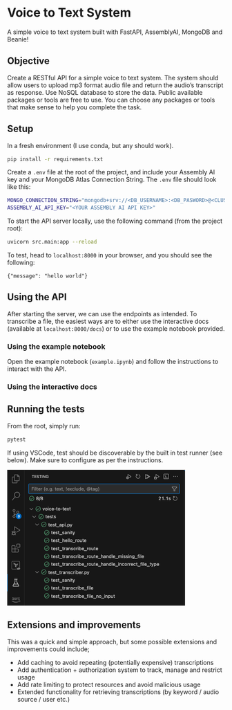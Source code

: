 # Voice to Text System

A simple voice to text system built with FastAPI, AssemblyAI, MongoDB and Beanie!

## Objective

Create a RESTful API for a simple voice to text system. The system should allow users to upload mp3 format audio file and return the audioʼs transcript as response. Use NoSQL database to store the data.
Public available packages or tools are free to use. You can choose any packages or tools that make sense to help you complete the task.

## Setup

In a fresh environment (I use conda, but any should work).

```bash
pip install -r requirements.txt
```

Create a `.env` file at the root of the project, and include your Assembly AI key and your MongoDB Atlas Connection String. The `.env` file should look like this:

```bash
MONGO_CONNECTION_STRING="mongodb+srv://<DB_USERNAME>:<DB_PASWORD>@<CLUSTER>....mongodb.net..."
ASSEMBLY_AI_API_KEY="<YOUR ASSEMBLY AI API KEY>"
```

To start the API server locally, use the following command (from the project root):

```bash
uvicorn src.main:app --reload
```

To test, head to `localhost:8000` in your browser, and you should see the following:

```
{"message": "hello world"}
```

## Using the API

After starting the server, we can use the endpoints as intended.
To transcribe a file, the easiest ways are to either use the interactive docs (available at `localhost:8000/docs`) or to use the example notebook provided.

### Using the example notebook

Open the example notebook (`example.ipynb`) and follow the instructions to interact with the API.

### Using the interactive docs

## Running the tests

From the root, simply run:

```bash
pytest
```

If using VSCode, test should be discoverable by the built in test runner (see below). Make sure to configure as per the instructions.

![testing screenshot](/examples/test-screenshot.png)

## Extensions and improvements

This was a quick and simple approach, but some possible extensions and improvements could include;

- Add caching to avoid repeating (potentially expensive) transcriptions
- Add authentication + authorization system to track, manage and restrict usage
- Add rate limiting to protect resources and avoid malicious usage
- Extended functionality for retrieving transcriptions (by keyword / audio source / user etc.)
